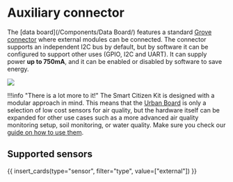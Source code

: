 # Auxiliary connector

The [data board](/Components/Data Board/) features a standard [Grove connector](https://wiki.seeedstudio.com/Grove_System/) where external modules can be connected. The connector supports an independent I2C bus by default, but by software it can be configured to support other uses (GPIO, I2C and UART). It can supply power **up to 750mA**, and it can be enabled or disabled by software to save energy.

![](/assets/images/sck_2/SCK21_Aux.png)

!!!info "There is a lot more to it!"
    The Smart Citizen Kit is designed with a modular approach in mind. This means that the [Urban Board](/Components/Urban%20Sensor%20Board/) is only a selection of low cost sensors for air quality, but the hardware itself can be expanded for other use cases such as a more advanced air quality monitoring setup, soil monitoring, or water quality. Make sure you check our [guide on how to use them](/Guides/getting%20started/Third%20party%20sensors/).

## Supported sensors

{{ insert_cards(type="sensor", filter="type", value=["external"]) }}
